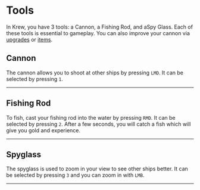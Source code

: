 # Tools

In Krew, you have 3 tools: a Cannon, a Fishing Rod, and aSpy Glass. Each of these tools is essential to gameplay. You can also improve your cannon via [upgrades](/pages/upgrades.md) or [items](/pages/items.md).

## Cannon

The cannon allows you to shoot at other ships by pressing `LMD`. It can be selected by pressing `1`.

---

## Fishing Rod

To fish, cast your fishing rod into the water by pressing `RMD`. It can be selected by pressing `2`. After a few seconds, you will catch a fish which will give you gold and experience.

---

## Spyglass

The spyglass is used to zoom in your view to see other ships better. It can be selected by pressing `3` and you can zoom in with `LMB`.

---
